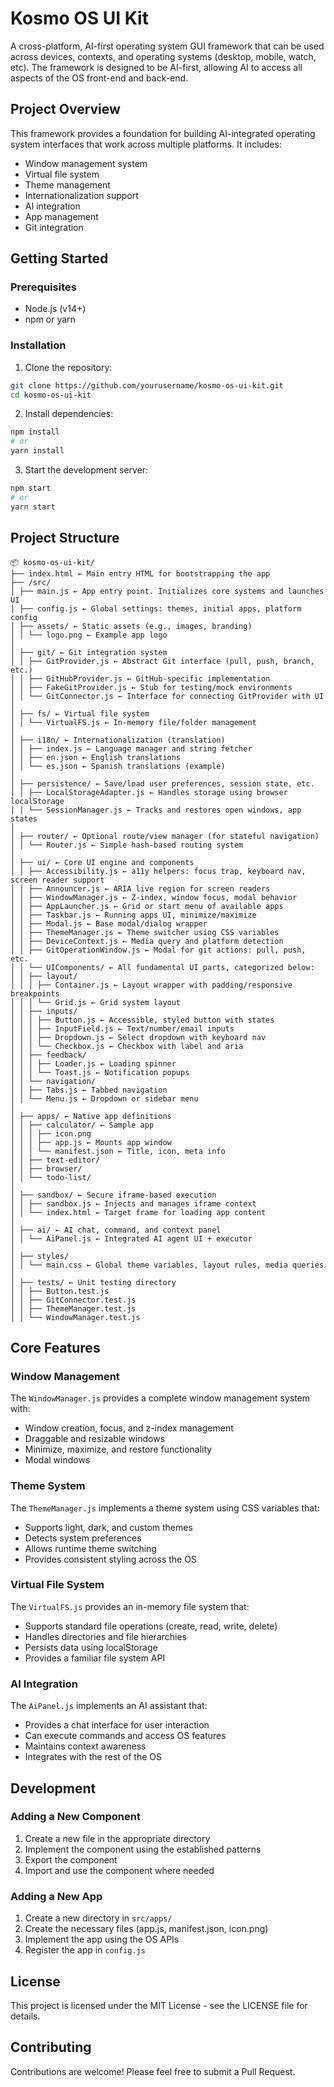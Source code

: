 # Kosmo OS UI Kit

A cross-platform, AI-first operating system GUI framework that can be used across devices, contexts, and operating systems (desktop, mobile, watch, etc). The framework is designed to be AI-first, allowing AI to access all aspects of the OS front-end and back-end.

## Project Overview

This framework provides a foundation for building AI-integrated operating system interfaces that work across multiple platforms. It includes:

- Window management system
- Virtual file system
- Theme management
- Internationalization support
- AI integration
- App management
- Git integration

## Getting Started

### Prerequisites

- Node.js (v14+)
- npm or yarn

### Installation

1. Clone the repository:
```bash
git clone https://github.com/yourusername/kosmo-os-ui-kit.git
cd kosmo-os-ui-kit
```

2. Install dependencies:
```bash
npm install
# or
yarn install
```

3. Start the development server:
```bash
npm start
# or
yarn start
```

## Project Structure

```
📦 kosmo-os-ui-kit/
├── index.html ← Main entry HTML for bootstrapping the app
├── /src/
│ ├── main.js ← App entry point. Initializes core systems and launches UI
│ ├── config.js ← Global settings: themes, initial apps, platform config
│ ├── assets/ ← Static assets (e.g., images, branding)
│ │ └── logo.png ← Example app logo
│
│ ├── git/ ← Git integration system
│ │ ├── GitProvider.js ← Abstract Git interface (pull, push, branch, etc.)
│ │ ├── GitHubProvider.js ← GitHub-specific implementation
│ │ ├── FakeGitProvider.js ← Stub for testing/mock environments
│ │ └── GitConnector.js ← Interface for connecting GitProvider with UI
│
│ ├── fs/ ← Virtual file system
│ │ └── VirtualFS.js ← In-memory file/folder management
│
│ ├── i18n/ ← Internationalization (translation)
│ │ ├── index.js ← Language manager and string fetcher
│ │ ├── en.json ← English translations
│ │ └── es.json ← Spanish translations (example)
│
│ ├── persistence/ ← Save/load user preferences, session state, etc.
│ │ ├── LocalStorageAdapter.js ← Handles storage using browser localStorage
│ │ └── SessionManager.js ← Tracks and restores open windows, app states
│
│ ├── router/ ← Optional route/view manager (for stateful navigation)
│ │ └── Router.js ← Simple hash-based routing system
│
│ ├── ui/ ← Core UI engine and components
│ │ ├── Accessibility.js ← a11y helpers: focus trap, keyboard nav, screen reader support
│ │ ├── Announcer.js ← ARIA live region for screen readers
│ │ ├── WindowManager.js ← Z-index, window focus, modal behavior
│ │ ├── AppLauncher.js ← Grid or start menu of available apps
│ │ ├── Taskbar.js ← Running apps UI, minimize/maximize
│ │ ├── Modal.js ← Base modal/dialog wrapper
│ │ ├── ThemeManager.js ← Theme switcher using CSS variables
│ │ ├── DeviceContext.js ← Media query and platform detection
│ │ ├── GitOperationWindow.js ← Modal for git actions: pull, push, etc.
│ │ └── UIComponents/ ← All fundamental UI parts, categorized below:
│ │ ├── layout/
│ │ │ ├── Container.js ← Layout wrapper with padding/responsive breakpoints
│ │ │ └── Grid.js ← Grid system layout
│ │ ├── inputs/
│ │ │ ├── Button.js ← Accessible, styled button with states
│ │ │ ├── InputField.js ← Text/number/email inputs
│ │ │ ├── Dropdown.js ← Select dropdown with keyboard nav
│ │ │ └── Checkbox.js ← Checkbox with label and aria
│ │ ├── feedback/
│ │ │ ├── Loader.js ← Loading spinner
│ │ │ └── Toast.js ← Notification popups
│ │ └── navigation/
│ │ ├── Tabs.js ← Tabbed navigation
│ │ └── Menu.js ← Dropdown or sidebar menu
│
│ ├── apps/ ← Native app definitions
│ │ ├── calculator/ ← Sample app
│ │ │ ├── icon.png
│ │ │ ├── app.js ← Mounts app window
│ │ │ └── manifest.json ← Title, icon, meta info
│ │ ├── text-editor/
│ │ ├── browser/
│ │ └── todo-list/
│
│ ├── sandbox/ ← Secure iframe-based execution
│ │ ├── sandbox.js ← Injects and manages iframe context
│ │ └── index.html ← Target frame for loading app content
│
│ ├── ai/ ← AI chat, command, and context panel
│ │ └── AiPanel.js ← Integrated AI agent UI + executor
│
│ ├── styles/
│ │ └── main.css ← Global theme variables, layout rules, media queries
│
│ ├── tests/ ← Unit testing directory
│ │ ├── Button.test.js
│ │ ├── GitConnector.test.js
│ │ ├── ThemeManager.test.js
│ │ └── WindowManager.test.js
```

## Core Features

### Window Management

The `WindowManager.js` provides a complete window management system with:
- Window creation, focus, and z-index management
- Draggable and resizable windows
- Minimize, maximize, and restore functionality
- Modal windows

### Theme System

The `ThemeManager.js` implements a theme system using CSS variables that:
- Supports light, dark, and custom themes
- Detects system preferences
- Allows runtime theme switching
- Provides consistent styling across the OS

### Virtual File System

The `VirtualFS.js` provides an in-memory file system that:
- Supports standard file operations (create, read, write, delete)
- Handles directories and file hierarchies
- Persists data using localStorage
- Provides a familiar file system API

### AI Integration

The `AiPanel.js` implements an AI assistant that:
- Provides a chat interface for user interaction
- Can execute commands and access OS features
- Maintains context awareness
- Integrates with the rest of the OS

## Development

### Adding a New Component

1. Create a new file in the appropriate directory
2. Implement the component using the established patterns
3. Export the component
4. Import and use the component where needed

### Adding a New App

1. Create a new directory in `src/apps/`
2. Create the necessary files (app.js, manifest.json, icon.png)
3. Implement the app using the OS APIs
4. Register the app in `config.js`

## License

This project is licensed under the MIT License - see the LICENSE file for details.

## Contributing

Contributions are welcome! Please feel free to submit a Pull Request.